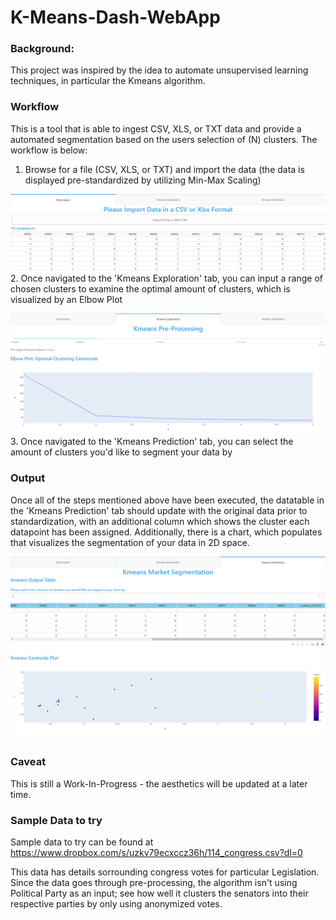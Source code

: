 # K-Means-Dash-WebApp

### **Background:** 

This project was inspired by the idea to automate unsupervised learning techniques, in particular the Kmeans algorithm.

### **Workflow**

This is a tool that is able to ingest CSV, XLS, or TXT data and provide a automated segmentation based on the users selection of (N) clusters. The workflow is below:


  1. Browse for a file (CSV, XLS, or TXT) and import the data (the data is displayed pre-standardized by utilizing Min-Max Scaling)

  ![alt text](https://github.com/WillieJJR/K-Means-Dash-WebApp/blob/main/Screenshot%202021-10-04%20201739.png)
  2. Once navigated to the 'Kmeans Exploration' tab, you can input a range of chosen clusters to examine the optimal amount of clusters, which is visualized by an Elbow Plot

  ![alt text](https://github.com/WillieJJR/K-Means-Dash-WebApp/blob/main/Screenshot%202021-10-04%20201808.png)
  3. Once navigated to the 'Kmeans Prediction' tab, you can select the amount of clusters you'd like to segment your data by



### **Output**

Once all of the steps mentioned above have been executed, the datatable in the 'Kmeans Prediction' tab should update with the original data prior to standardization, with an additional column which shows the cluster each datapoint has been assigned. Additionally, there is a chart, which populates that visualizes the segmentation of your data in 2D space.

  ![alt text](https://github.com/WillieJJR/K-Means-Dash-WebApp/blob/main/Screenshot%202021-10-04%20201938.png)
  ![alt text](https://github.com/WillieJJR/K-Means-Dash-WebApp/blob/main/Screenshot%202021-10-04%20202002.png)


### **Caveat**

This is still a Work-In-Progress - the aesthetics will be updated at a later time.


### **Sample Data to try** 

Sample data to try can be found at https://www.dropbox.com/s/uzkv79ecxccz36h/114_congress.csv?dl=0

This data has details sorrounding congress votes for particular Legislation. Since the data goes through pre-processing, the algorithm isn't using Political Party as an input; see how well it clusters the senators into their respective parties by only using anonymized votes.
